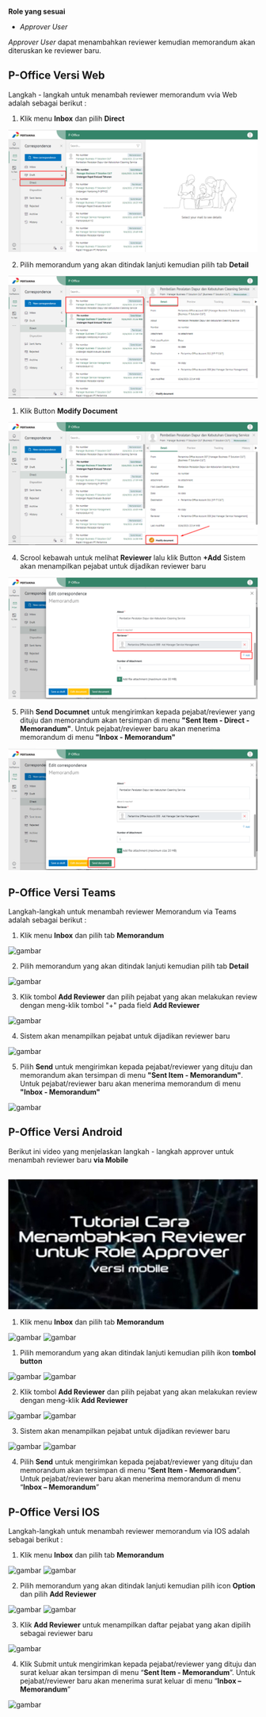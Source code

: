 **Role yang sesuai**

- *Approver User*

*Approver User* dapat menambahkan reviewer kemudian memorandum akan diteruskan ke reviewer baru.

## **P-Office Versi Web**

Langkah - langkah untuk menambah reviewer memorandum vvia Web adalah sebagai berikut :

1. Klik menu **Inbox** dan pilih **Direct**

![gambar](Memorandum/MM_Web/02MM-49.png)

2. Pilih memorandum yang akan ditindak lanjuti kemudian pilih tab **Detail**

![gambar](Memorandum/MM_Web/02MM-50.png)

1. Klik Button **Modify Document**

![gambar](Memorandum/MM_Web/02MM-51.png)

4. Scrool kebawah untuk melihat **Reviewer** lalu klik Button **+Add** Sistem akan menampilkan pejabat untuk dijadikan reviewer baru

![gambar](Memorandum/MM_Web/02MM-52.png)

5. Pilih **Send Documnet** untuk mengirimkan kepada pejabat/reviewer yang dituju dan memorandum akan tersimpan di menu **"Sent Item - Direct - Memorandum"**. Untuk pejabat/reviewer baru akan menerima memorandum di menu **"Inbox - Memorandum"**

![gambar](Memorandum/MM_Web/02MM-53.png)

## **P-Office Versi Teams**

Langkah-langkah untuk menambah reviewer Memorandum via Teams adalah sebagai berikut :

1. Klik menu **Inbox** dan pilih tab **Memorandum**

![gambar](Memorandum/MM_Teams/MM48.png)

2. Pilih memorandum yang akan ditindak lanjuti kemudian pilih tab **Detail**

![gambar](Memorandum/MM_Teams/MM49.png)

3. Klik tombol **Add Reviewer** dan pilih pejabat yang akan melakukan review dengan meng-klik tombol "+" pada field **Add Reviewer**

![gambar](Memorandum/MM_Teams/MM50.png)

4. Sistem akan menampilkan pejabat untuk dijadikan reviewer baru

![gambar](Memorandum/MM_Teams/MM52.png)

5. Pilih **Send** untuk mengirimkan kepada pejabat/reviewer yang dituju dan memorandum akan tersimpan di menu **"Sent Item - Memorandum"**. Untuk pejabat/reviewer baru akan menerima memorandum di menu **"Inbox - Memorandum"**

![gambar](Memorandum/MM_Teams/MM52.png)

## **P-Office Versi Android**

Berikut ini video yang menjelaskan langkah - langkah approver untuk menambah reviewer baru **via Mobile**

</br>
<a href="https://web.microsoftstream.com/embed/video/6966e975-78b1-43e3-9a50-1b762784919a?autoplay=false&amp;showinfo=false" target="_blank"><img src="https://github.com/gitakencana/Persero-P-Office/raw/master/Video/Thumbnail/TM08.jpg" alt="Watch the video"></a>

1. Klik menu **Inbox** dan pilih tab **Memorandum**

![gambar](Memorandum/MM_Android/Reviewermemo/A01.jpg) ![gambar](Memorandum/MM_Android/Reviewermemo/A02.jpg)

1. Pilih memorandum yang akan ditindak lanjuti kemudian pilih ikon **tombol button**

![gambar](Memorandum/MM_Android/Reviewermemo/A03.jpg) ![gambar](Memorandum/MM_Android/Reviewermemo/A04.jpg)


2. Klik tombol **Add Reviewer** dan pilih pejabat yang akan melakukan review dengan meng-klik **Add Reviewer**

![gambar](Memorandum/MM_Android/Reviewermemo/A05.jpg) ![gambar](Memorandum/MM_Android/Reviewermemo/A06.jpg)

3. Sistem akan menampilkan pejabat untuk dijadikan reviewer baru

![gambar](Memorandum/MM_Android/Reviewermemo/A07.jpg) ![gambar](Memorandum/MM_Android/Reviewermemo/A08.jpg)

4. Pilih **Send** untuk mengirimkan kepada pejabat/reviewer yang dituju dan memorandum akan tersimpan di menu “**Sent Item - Memorandum**”. Untuk pejabat/reviewer baru akan menerima memorandum di menu “**Inbox – Memorandum**”

## **P-Office Versi IOS**

Langkah-langkah untuk menambah reviewer memorandum via IOS adalah sebagai berikut :

1. Klik menu **Inbox** dan pilih tab **Memorandum**

![gambar](Memorandum/MM_IOS/Memo/R01.png) ![gambar](Memorandum/MM_IOS/Memo/R02.png)

2. Pilih memorandum yang akan ditindak lanjuti kemudian pilih icon **Option** dan pilih **Add Reviewer**
   
![gambar](Memorandum/MM_IOS/Memo/R03.png) ![gambar](Memorandum/MM_IOS/Memo/R04.png)

3. Klik **Add Reviewer** untuk menampilkan daftar pejabat yang akan dipilih sebagai reviewer baru

![gambar](Memorandum/MM_IOS/Memo/R05.png)

4. Klik Submit untuk mengirimkan kepada pejabat/reviewer yang dituju dan surat keluar akan tersimpan di menu “**Sent Item - Memorandum**”. Untuk pejabat/reviewer baru akan menerima surat keluar di menu “**Inbox – Memorandum**”

![gambar](SuratKeluar/SK_IOS/SK-46.png)
